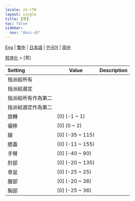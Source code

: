 ```yaml
---
locale: zh-rTW
layout: single
title: [零]
toc: false
sidebar:
  nav: "docs-zh"
---
```

[Eng](/dancexr/menu/2025.4/motion/zero) | [繁中](/tw/dancexr/menu/2025.4/motion/zero) | [日本語](/jp/dancexr/menu/2025.4/motion/zero) | [한국어](/kr/dancexr/menu/2025.4/motion/zero) | [简中](/zh/dancexr/menu/2025.4/motion/zero)

[程序化](../menu#程序化) > [零]



| Setting | Value | Description |
| :--- | --- | :--- |
|<nobr>指派給所有</nobr>|| 
|<nobr>指派給選定</nobr>|| 
|<nobr>指派給所有作為第二</nobr>|| 
|<nobr>指派給選定作為第二</nobr>|| 
|<nobr>旋轉</nobr>| [0] (-1 ~ 1) | 
|<nobr>偏移</nobr>| [0] (0 ~ 2) | 
|<nobr>腿</nobr>| [0] (-35 ~ 115) | 
|<nobr>膝蓋</nobr>| [0] (-11 ~ 155) | 
|<nobr>手臂</nobr>| [0] (-40 ~ 90) | 
|<nobr>肘部</nobr>| [0] (-20 ~ 135) | 
|<nobr>骨盆</nobr>| [0] (-25 ~ 25) | 
|<nobr>腹部</nobr>| [0] (-20 ~ 36) | 
|<nobr>胸部</nobr>| [0] (-25 ~ 36) | 
